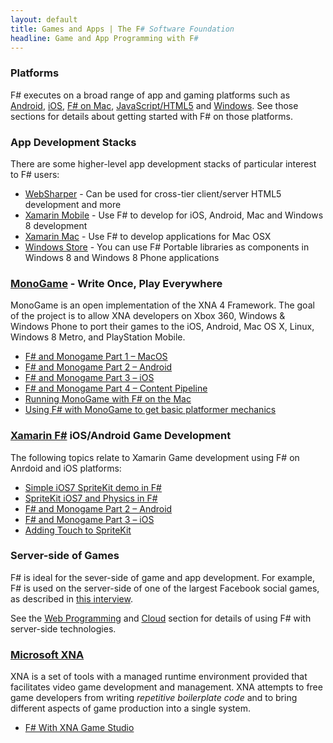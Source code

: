 ```yaml
---
layout: default
title: Games and Apps | The F# Software Foundation
headline: Game and App Programming with F#
---
```


### Platforms

F# executes on a broad range of app and gaming platforms such as  [Android](/use/android/), [iOS](/use/ios/), 
[F# on Mac](/use/mac/), [JavaScript/HTML5](/webstacks) and [Windows](/use/windows/). See those 
sections for details about getting started with F# on those platforms.

### App Development Stacks

There are some higher-level app development stacks of particular interest to F# users:

* [WebSharper](http://websharper.com) - Can be used for cross-tier client/server HTML5 development and more
* [Xamarin Mobile](http://docs.xamarin.com/guides/cross-platform/getting_started/introduction_to_mobile_development) - Use F# to develop for iOS, Android, Mac and Windows 8 development
* [Xamarin Mac](http://docs.xamarin.com/guides/mac/getting_started/hello,_mac) - Use F# to develop applications for Mac OSX 
* [Windows Store](http://msdn.microsoft.com/en-us/library/vstudio/hh913781.aspx) - You can use F# Portable libraries as components in Windows 8 and Windows 8 Phone applications

### [MonoGame](http://monogame.codeplex.com) - Write Once, Play Everywhere

MonoGame is an open implementation of the XNA 4 Framework. The 
goal of the project is to allow XNA developers on Xbox 360, Windows & Windows Phone to port 
their games to the iOS, Android, Mac OS X, Linux, Windows 8 Metro, and PlayStation 
Mobile.  

* [F# and Monogame Part 1 – MacOS](http://neildanson.wordpress.com/2013/07/30/f-and-monogame/)
* [F# and Monogame Part 2 – Android](http://neildanson.wordpress.com/2013/07/31/f-and-monogame-part-2-android/)
* [F# and Monogame Part 3 – iOS](http://neildanson.wordpress.com/2013/07/31/f-and-monogame-part-3-ios/)
* [F# and Monogame Part 4 – Content Pipeline](http://neildanson.wordpress.com/2013/08/13/f-and-monogame-part-4-content-pipeline/)
* [Running MonoGame with F# on the Mac](http://7sharpnine.com/posts/Fsharp-and-MonoGame-on-the-Mac/)
* [Using F# with MonoGame to get basic platformer mechanics](http://bruinbrown.wordpress.com/2013/10/06/making-a-platformer-in-f-with-monogame/)

### [Xamarin F#](http://docs.xamarin.com/guides/cross-platform/fsharp/fsharp_support_overview) iOS/Android Game Development

The following topics relate to Xamarin Game development using F# on Anrdoid and iOS platforms:

* [Simple iOS7 SpriteKit demo in F#](http://neildanson.wordpress.com/2013/09/19/simple-spritekit-demo-in-f/)
* [SpriteKit iOS7 and Physics in F#](http://neildanson.wordpress.com/2013/09/24/spritekit-and-physics-in-f/)
* [F# and Monogame Part 2 – Android](http://neildanson.wordpress.com/2013/07/31/f-and-monogame-part-2-android/)
* [F# and Monogame Part 3 – iOS](http://neildanson.wordpress.com/2013/07/31/f-and-monogame-part-3-ios/)
* [Adding Touch to SpriteKit](http://7sharpnine.com/posts/adding-touch-to-spritekit/)

### Server-side of Games

F# is ideal for the sever-side of game and app development. For example, F# is used on the server-side of one of 
the largest Facebook social games, as described in [this interview](http://www.dotnetrocks.com/default.aspx?ShowNum=846).

See the [Web Programming](/webstacks) and [Cloud](/cloud) section for details of using F# with server-side technologies. 


### [Microsoft XNA](http://msdn.microsoft.com/en-us/aa937791.aspx) 

XNA is a set of tools with a managed runtime environment provided that 
facilitates video game development and management. XNA attempts to free game developers from writing 
*repetitive boilerplate code* and to bring different aspects of game 
production into a single system.

* [F# With XNA Game Studio](http://azerdark.wordpress.com/2011/04/05/f-with-xna-game-studio/)
  



